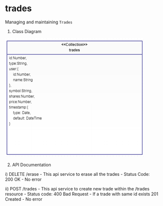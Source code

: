 # trades
Managing and maintaining `Trades`

1) Class Diagram

![alt text](https://github.com/pugazhkrishna/trades/blob/master/Trades.PNG)


2) API Documentation

i) DELETE /erase
    - This api service to erase all the trades
    - Status Code:
      200 OK - No error

ii) POST /trades
    - This api service to create new trade within the /trades resource
    - Status code:
      400 Bad Request - If a trade with same id exists
      201 Created - No error
